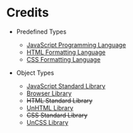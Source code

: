 # Credits

- Predefined Types
	- [JavaScript Programming Language](https://developer.mozilla.org/en-US/docs/Web/JavaScript/)
	- [HTML Formatting Language](https://developer.mozilla.org/en-US/docs/Web/HTML/)
	- [CSS Formatting Language](https://developer.mozilla.org/en-US/docs/Web/CSS/)

- Object Types
	- [JavaScript Standard Library](https://developer.mozilla.org/en-US/docs/Web/JavaScript/Reference/Global_Objects/)
	- [Browser Library](https://developer.mozilla.org/en-US/docs/Web/API/)
	- ~~HTML Standard Library~~
	- [UnHTML Library](https://github.com/unformated/UnHTML/)
	- ~~CSS Standard Library~~
	- [UnCSS Library](https://github.com/unformated/UnCSS/)
